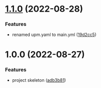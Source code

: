 # [1.1.0](https://github.com/nmacadam/upm-sample/compare/v1.0.0...v1.1.0) (2022-08-28)


### Features

* renamed upm.yaml to main.yml ([19d2cc5](https://github.com/nmacadam/upm-sample/commit/19d2cc5f90dc161215d6eb9cf361e42ed7aacfc6))

# 1.0.0 (2022-08-27)


### Features

* project skeleton ([adb3b81](https://github.com/nmacadam/upm-sample/commit/adb3b8114358625518bbbd6ef8439033b6f53c24))
